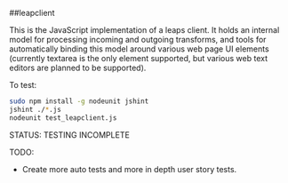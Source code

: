 ##leapclient

This is the JavaScript implementation of a leaps client. It holds an internal model for processing incoming and outgoing transforms, and tools for automatically binding this model around various web page UI elements (currently textarea is the only element supported, but various web text editors are planned to be supported).

To test:

```bash
sudo npm install -g nodeunit jshint
jshint ./*.js
nodeunit test_leapclient.js
```

STATUS: TESTING INCOMPLETE

TODO:

- Create more auto tests and more in depth user story tests.
